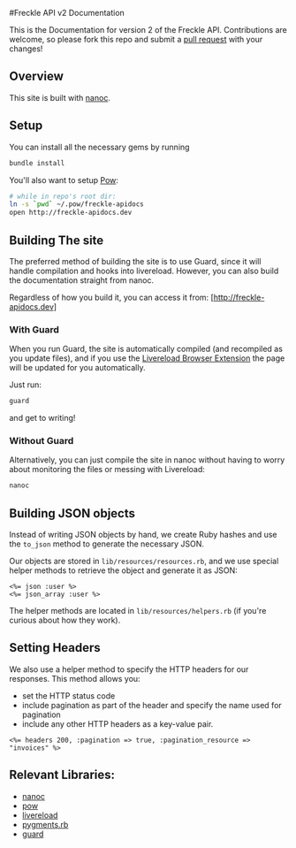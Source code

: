 #Freckle API v2 Documentation

This is the Documentation for version 2 of the Freckle API. Contributions are welcome, so please fork this repo and submit a [pull request](http://help.github.com/send-pull-requests/) with your changes!

## Overview

This site is built with [nanoc](http://nanoc.ws/).

## Setup

You can install all the necessary gems by running

~~~ sh
bundle install
~~~

You'll also want to setup [Pow](http://pow.cx/):

~~~ sh
# while in repo's root dir:
ln -s `pwd` ~/.pow/freckle-apidocs
open http://freckle-apidocs.dev
~~~

## Building The site

The preferred method of building the site is to use Guard, since it will handle compilation and hooks into livereload. However, you can also build the documentation straight from nanoc.

Regardless of how you build it, you can access it from: [http://freckle-apidocs.dev]

### With Guard

When you run Guard, the site is automatically compiled (and recompiled as you update files), and if you use the [Livereload Browser Extension](http://feedback.livereload.com/knowledgebase/articles/86242-how-do-i-install-and-use-the-browser-extensions-) the page will be updated for you automatically.

Just run:

~~~ sh
guard
~~~

and get to writing!

### Without Guard

Alternatively, you can just compile the site in nanoc without having to worry about monitoring the files or messing with Livereload:

~~~ sh
nanoc
~~~

## Building JSON objects

Instead of writing JSON objects by hand, we create Ruby hashes and use the `to_json` method to generate the necessary JSON.

Our objects are stored in `lib/resources/resources.rb`, and we use special helper methods to retrieve the object and generate it as JSON:

~~~~ erb
<%= json :user %>
<%= json_array :user %>
~~~~

The helper methods are located in `lib/resources/helpers.rb` (if you're curious about how they work).

## Setting Headers

We also use a helper method to specify the HTTP headers for our responses. This method allows you:

* set the HTTP status code
* include pagination as part of the header and specify the name used for pagination
* include any other HTTP headers as a key-value pair.


~~~~ erb
<%= headers 200, :pagination => true, :pagination_resource => "invoices" %>
~~~~

## Relevant Libraries:

* [nanoc](http://nanoc.ws/)
* [pow](http://pow.cx/)
* [livereload](http://help.livereload.com/kb/general-use/browser-extensions)
* [pygments.rb](https://github.com/tmm1/pygments.rb#readme)
* [guard](https://github.com/guard/guard#readme)
